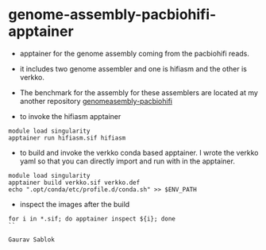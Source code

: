 # genome-assembly-pacbiohifi-apptainer

- apptainer for the genome assembly coming from the pacbiohifi reads.
- it includes two genome assembler and one is hifiasm and the other is verkko.
- The benchmark for the assembly for these assemblers are located at my another repository [genomeasembly-pacbiohifi](https://github.com/codecreatede/genomeassembly-pacbiohifi)

- to invoke the hifiasm apptainer 
```
module load singularity
apptainer run hifiasm.sif hifiasm
```
- to build and invoke the verkko conda based apptainer. I wrote the verkko yaml so that you can directly import and run with in the apptainer. 
```
module load singularity 
apptainer build verkko.sif verkko.def 
echo ".opt/conda/etc/profile.d/conda.sh" >> $ENV_PATH
```
- inspect the images after the build 
```
for i in *.sif; do apptainer inspect ${i}; done
``

Gaurav Sablok

